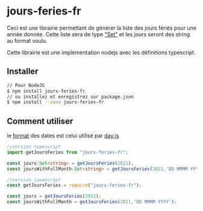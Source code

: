 # jours-feries-fr

Ceci est une librairie permettant de générer la liste des jours fériés pour une année donnée. Cette liste sera de type ["Set"](https://developer.mozilla.org/fr/docs/Web/JavaScript/Reference/Global_Objects/Set) et les jours seront des string au format voulu.

Cette librairie est une implémentation nodejs avec les définitions typescript.


## Installer
````bash
// Pour NodeJS
$ npm install jours-feries-fr
// ou installez et enregistrez sur package.json 
$ npm install --save jours-feries-fr
````

## Comment utiliser
le [format](https://day.js.org/docs/en/display/format) des dates est celui utilisé par [day.js](https://day.js.org/en/)
````Typescript
//version typescript
import getJoursFeries from "jours-feries-fr";

const jours:Set<string> = getJoursFeries(2021);
const joursWithFullMonth:Set<string> = getJoursFeries(2021,'DD MMMM YYYY');
````


````Javascript
//version javascript
const getJoursFeries = require("jours-feries-fr");

const jours = getJoursFeries(2021);
const joursWithFullMonth = getJoursFeries(2021,'DD MMMM YYYY');
````